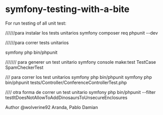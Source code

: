 # symfony-testing-with-a-bite


For run testing of all unit test:

 //////para instalar los tests unitarios
 symfony composer req phpunit --dev

 //////para correr tests unitarios

 symfony php bin/phpunit

 /////// para generer un test unitario
 symfony console make:test TestCase SpamCheckerTest

 /// para correr los test unitarios
 symfony php bin/phpunit
 symfony php bin/phpunit tests/Controller/ConferenceControllerTest.php


//// otra forma de correr un test unitario
symfony php bin/phpunit --filter testItDoesNotAllowToAddDinosaursToUnsecureEnclosures

Author @wolverine92 Aranda, Pablo Damian